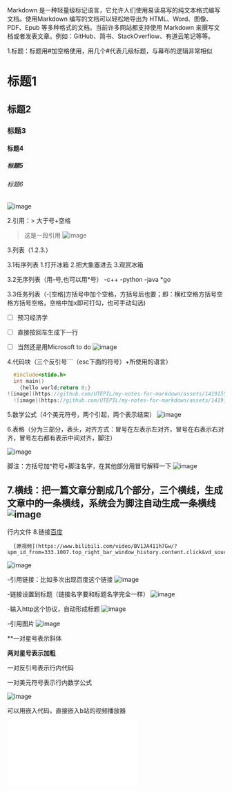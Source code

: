 Markdown 是一种轻量级标记语言，它允许人们使用易读易写的纯文本格式编写文档。使用Markdown 编写的文档可以轻松地导出为 HTML、Word、图像、PDF、Epub 等多种格式的文档。当前许多网站都支持使用 Markdown 来撰写文档或者发表文章。例如：GitHub、简书、StackOverflow、有道云笔记等等。


1.标题：标题用#加空格使用，用几个#代表几级标题，与幕布的逻辑非常相似
# 标题1
## 标题2
### 标题3
#### 标题4
##### 标题5
###### 标题6
![image](https://github.com/UTEPIL/my-notes-for-markdown/assets/141915574/3e26a8b0-d175-44a6-8d8b-b331124219c8)


2.引用：> 大于号+空格
> 这是一段引用
> ![image](https://github.com/UTEPIL/my-notes-for-markdown/assets/141915574/42e6e0a7-8383-4b11-9c1b-91f95981caec)


3.列表（1.2.3.）

3.1有序列表
  1.打开冰箱
  2.把大象塞进去
  3.观赏冰箱
  
3.2无序列表（用-号,也可以用*号）
  -c++
  -python
  -java
  *go
  
3.3任务列表（-[空格]方括号中加个空格，方括号后也要；即：横杠空格方括号空格方括号空格，空格中加x即可打勾，也可手动勾选)
  - [ ] 预习经济学
  - [ ] 直接按回车生成下一行
  - [ ] 当然还是用Microsoft to do
  ![image](https://github.com/UTEPIL/my-notes-for-markdown/assets/141915574/250d3003-04fe-4af8-9543-d242aa01d741)



4.代码块（三个反引号```（esc下面的符号）+所使用的语言）
```c
  #include<stido.h>
  int main()
    {hello world;return 0;}
![image](https://github.com/UTEPIL/my-notes-for-markdown/assets/141915574/923ed331-7650-41ba-a8b5-cd602130eb70)
  ![image](https://github.com/UTEPIL/my-notes-for-markdown/assets/141915574/ffe865dc-d83e-448b-abd3-2ee76eef83d4)
```


5.数学公式（4个美元符号，两个引起，两个表示结束）
  ![image](https://github.com/UTEPIL/my-notes-for-markdown/assets/141915574/c391185a-8d12-4abc-8a7c-48a393ace717)

6.表格（分为三部分，表头，对齐方式：冒号在左表示左对齐，冒号在右表示右对齐，冒号左右都有表示中间对齐，脚注）

![image](https://github.com/UTEPIL/my-notes-for-markdown/assets/141915574/161def98-a0c2-400f-9971-ffd6c13af667)

脚注：方括号加^符号+脚注名字，在其他部分用冒号解释一下
  ![image](https://github.com/UTEPIL/my-notes-for-markdown/assets/141915574/42628979-7880-4f90-ad6f-b4723db28a82)

7.横线：把一篇文章分割成几个部分，三个横线，生成文章中的一条横线，系统会为脚注自动生成一条横线
![image](https://github.com/UTEPIL/my-notes-for-markdown/assets/141915574/6ca8057c-058a-4681-8d5d-bf1139fd76c9)
---
行内文件
8.链接[百度](baidu.com)

      [原视频](https://www.bilibili.com/video/BV1JA411h7Gw/?spm_id_from=333.1007.top_right_bar_window_history.content.click&vd_source=0d835d1efd219b432519284d85a81850)

![image](https://github.com/UTEPIL/my-notes-for-markdown/assets/141915574/2f1a6a48-52aa-4b84-9b98-12ffd9867b1b)

  -引用链接：比如多次出现百度这个链接
  ![image](https://github.com/UTEPIL/my-notes-for-markdown/assets/141915574/b6118b66-aa9d-4ba7-9395-02fa023e27f9)

  -链接设置到标题（链接名字要和标题名字完全一样）
    ![image](https://github.com/UTEPIL/my-notes-for-markdown/assets/141915574/fa47d35b-09a5-4d4c-b653-72e14f45a301)

  -输入http这个协议，自动形成标题
     ![image](https://github.com/UTEPIL/my-notes-for-markdown/assets/141915574/060bb0f8-cab1-4211-92a6-1209e271d35e)

  -引用图片
    ![image](https://github.com/UTEPIL/my-notes-for-markdown/assets/141915574/7679c4ce-a91f-406a-b087-bc5561aaf9cf)

**一对星号表示斜体

**两对星号表示加粗**

一对反引号表示行内代码

一对美元符号表示行内数学公式

  ![image](https://github.com/UTEPIL/my-notes-for-markdown/assets/141915574/07cb5766-fd81-4fea-82ad-c69cc95d6f16)

可以用嵌入代码，直接嵌入b站的视频播放器
<iframe src="//player.bilibili.com/player.html?aid=327623069&bvid=BV1JA411h7Gw&cid=171385214&p=1" scrolling="no" border="0" frameborder="no" framespacing="0" allowfullscreen="true"> </iframe>

      
  
